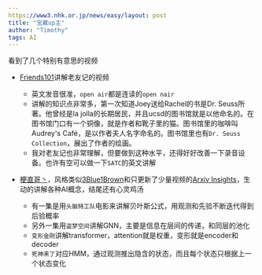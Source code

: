 ```yaml
---
https://www3.nhk.or.jp/news/easy/layout: post
title: "宝藏up主"
author: "Timothy"
tags: AI 
---
```


看到了几个特别有意思的视频

- [Friends101](https://space.bilibili.com/504627671)讲解老友记的视频
    - 英文发音很准，`open air`都是连读的`open nair`
    - 讲解的知识点非常多，第一次知道Joey送给Rachel的书是Dr. Seuss所著。他曾经是la jolla的长期居民，并且ucsd的图书馆就是以他命名的。在图书馆门口有一个铜像，就是作者和靴子里的猫。图书馆里的咖啡叫Audrey's Café，是以作者夫人名字命名的。图书馆里也有`Dr. Seuss Collection`，展出了作者的绘画。
    - 我对老友记也非常理解，但要做到这种水平，还得好好改善一下录音设备。也许有空可以做一下`SATC`的英文讲解

- [梗直哥丶](https://space.bilibili.com/1921388479)，风格类似[3Blue1Brown](https://www.youtube.com/c/3blue1brown)和只更新了少量视频的[Arxiv Insights](https://www.youtube.com/c/ArxivInsights/videos)，生动的讲解各种AI概念，结尾还有心灵鸡汤
    - 有一集是用`头脑特工队`电影来讲解贝叶斯公式，用观测和先验不断迭代得到后验概率
    - 另外一集用`盗梦空间`讲解GNN，主要是信息在层间的传递，和同层的池化
    - `变形金刚`讲解transformer，attention就是权重，变形就是encoder和decoder
    - `死神来了`对应HMM，通过观测推出隐含的状态，而且每个状态只根据上一个状态变化
